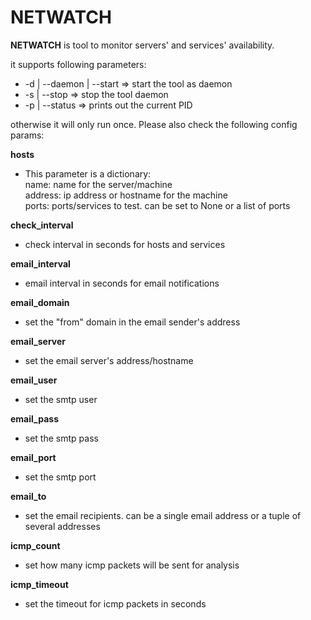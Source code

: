 # NETWATCH

**NETWATCH** is tool to monitor servers' and services' availability.

it supports following parameters:

- -d | --daemon | --start     => start the tool as daemon
- -s | --stop                 => stop the tool daemon
- -p | --status               => prints out the current PID

otherwise it will only run once. Please also check the following config params:

**hosts**
- This parameter is a dictionary:  
name: name for the server/machine  
address: ip address or hostname for the machine  
ports: ports/services to test. can be set to None or a list of ports

**check_interval**
- check interval in seconds for hosts and services

**email_interval**
- email interval in seconds for email notifications

**email_domain**
- set the "from" domain in the email sender's address

**email_server**
- set the email server's address/hostname

**email_user**
- set the smtp user

**email_pass**
- set the smtp pass

**email_port**
- set the smtp port

**email_to**
- set the email recipients. can be a single email address or a tuple of several addresses

**icmp_count**
- set how many icmp packets will be sent for analysis

**icmp_timeout**
- set the timeout for icmp packets in seconds
